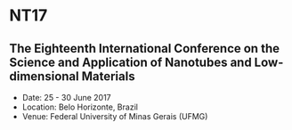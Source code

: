 # NT17
## The Eighteenth International Conference on the Science and Application of Nanotubes and Low-dimensional Materials

- Date:	25 - 30 June 2017
- Location:	Belo Horizonte, Brazil 
- Venue:	Federal University of Minas Gerais (UFMG)
